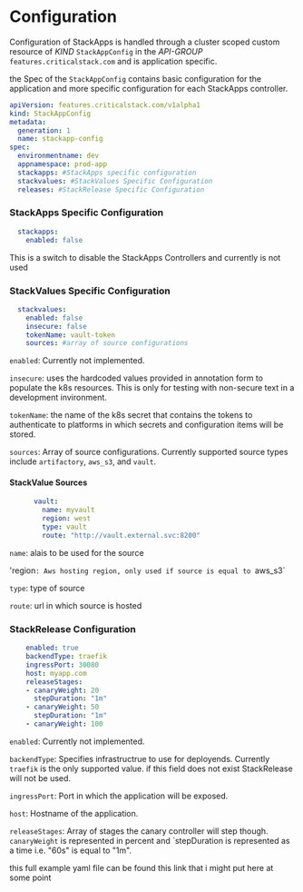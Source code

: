 # Configuration

Configuration of StackApps is handled through a cluster scoped custom resource of *KIND* `StackAppConfig` in the *API-GROUP* `features.criticalstack.com` and is application specific.

the Spec of the `StackAppConfig` contains basic configuration for the application and more specific configuration for each StackApps controller.

```yaml
apiVersion: features.criticalstack.com/v1alpha1
kind: StackAppConfig
metadata:
  generation: 1
  name: stackapp-config
spec:
  environmentname: dev
  appnamespace: prod-app
  stackapps: #StackApps specific configuration
  stackvalues: #StackValues Specific Configuration
  releases: #StackRelease Specific Configuration 
```

### StackApps Specific Configuration
```yaml
  stackapps:
    enabled: false
```
This is a switch to disable the StackApps Controllers and currently is not used


### StackValues Specific Configuration
```yaml
  stackvalues:
    enabled: false
    insecure: false
    tokenName: vault-token
    sources: #array of source configurations
```

`enabled`: Currently not implemented.

`insecure`: uses the hardcoded values provided in annotation form to populate the k8s resources. This is only for testing with non-secure text in a development invironment.

`tokenName`: the name of the k8s secret that contains the tokens to authenticate to platforms in which secrets and configuration items will be stored.

`sources`: Array of source configurations. Currently supported source types include `artifactory`, `aws_s3`, and `vault`.


#### StackValue Sources
```yaml
      vault:
        name: myvault
        region: west
        type: vault
        route: "http://vault.external.svc:8200"
```

`name`: alais to be used for the source

'region`: Aws hosting region, only used if source is equal to `aws_s3`

`type`: type of source 

`route`: url in which source is hosted 

### StackRelease Configuration  

```yaml
    enabled: true
    backendType: traefik
    ingressPort: 30080
    host: myapp.com
    releaseStages:
    - canaryWeight: 20
      stepDuration: "1m"
    - canaryWeight: 50
      stepDuration: "1m"
    - canaryWeight: 100 
```

`enabled`: Currently not implemented.

`backendType`: Specifies infrastructrue to use for deployends. Currently `traefik` is the only supported value. if this field does not exist StackRelease will not be used.

`ingressPort`: Port in which the application will be exposed.

`host`: Hostname of the application.

`releaseStages`: Array of stages the canary controller will step though. `canaryWeight` is represented in percent and `stepDuration is represented as a time i.e. "60s" is equal to "1m".


this full example yaml file can be found this link that i might put here at some point 
